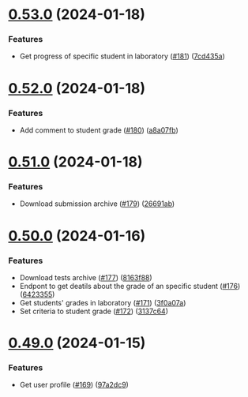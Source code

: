 # [0.53.0](https://github.com/upb-code-labs/main-api/compare/v0.52.0...v0.53.0) (2024-01-18)


### Features

* Get progress of specific student in laboratory ([#181](https://github.com/upb-code-labs/main-api/issues/181)) ([7cd435a](https://github.com/upb-code-labs/main-api/commit/7cd435a733b4cf58ca3a7eb74a02a755239664b3))



# [0.52.0](https://github.com/upb-code-labs/main-api/compare/v0.51.0...v0.52.0) (2024-01-18)


### Features

* Add comment to student grade ([#180](https://github.com/upb-code-labs/main-api/issues/180)) ([a8a07fb](https://github.com/upb-code-labs/main-api/commit/a8a07fb081417dfe9fcbf85d4559f19eade1f44d))



# [0.51.0](https://github.com/upb-code-labs/main-api/compare/v0.50.0...v0.51.0) (2024-01-18)


### Features

* Download submission archive ([#179](https://github.com/upb-code-labs/main-api/issues/179)) ([26691ab](https://github.com/upb-code-labs/main-api/commit/26691ab8b7d3970f54b583f851c30f06908c756e))



# [0.50.0](https://github.com/upb-code-labs/main-api/compare/v0.49.0...v0.50.0) (2024-01-16)


### Features

* Download tests archive ([#177](https://github.com/upb-code-labs/main-api/issues/177)) ([8163f88](https://github.com/upb-code-labs/main-api/commit/8163f88b03804ea5f4141dc0d675eb922e5e4008))
* Endpont to get deatils about the grade of an specific student ([#176](https://github.com/upb-code-labs/main-api/issues/176)) ([6423355](https://github.com/upb-code-labs/main-api/commit/6423355c0b2af6cc5d2013a28672a73508f8737b))
* Get students' grades in laboratory ([#171](https://github.com/upb-code-labs/main-api/issues/171)) ([3f0a07a](https://github.com/upb-code-labs/main-api/commit/3f0a07a03a2d586a8933ed007f98cd7cff3d3e51))
* Set criteria to student grade ([#172](https://github.com/upb-code-labs/main-api/issues/172)) ([3137c64](https://github.com/upb-code-labs/main-api/commit/3137c64678f055fab41c25825e1e02da15f670f4))



# [0.49.0](https://github.com/upb-code-labs/main-api/compare/v0.48.0...v0.49.0) (2024-01-15)


### Features

* Get user profile ([#169](https://github.com/upb-code-labs/main-api/issues/169)) ([97a2dc9](https://github.com/upb-code-labs/main-api/commit/97a2dc938e198d2c495f8a3140b072fdf242535a))



